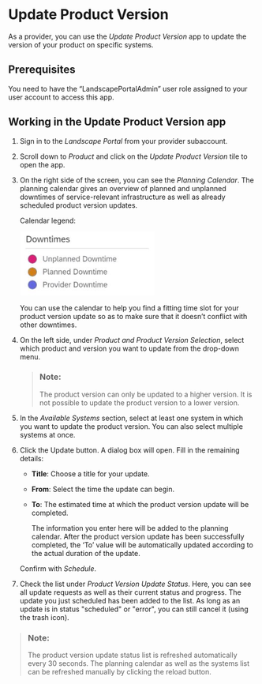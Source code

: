 <!-- loio32c4f7d3f0224fc2be3a1103297db59f -->

# Update Product Version

As a provider, you can use the *Update Product Version* app to update the version of your product on specific systems.



<a name="loio32c4f7d3f0224fc2be3a1103297db59f__section_umt_xqz_1tb"/>

## Prerequisites

You need to have the “LandscapePortalAdmin” user role assigned to your user account to access this app.



<a name="loio32c4f7d3f0224fc2be3a1103297db59f__section_vzk_yqz_1tb"/>

## Working in the Update Product Version app

1.  Sign in to the *Landscape Portal* from your provider subaccount.

2.  Scroll down to *Product* and click on the *Update Product Version* tile to open the app.

3.  On the right side of the screen, you can see the *Planning Calendar*. The planning calendar gives an overview of planned and unplanned downtimes of service-relevant infrastructure as well as already scheduled product version updates.

    Calendar legend:

    ![](images/Downtimes_b54de52.jpg)

    You can use the calendar to help you find a fitting time slot for your product version update so as to make sure that it doesn’t conflict with other downtimes.

4.  On the left side, under *Product and Product Version Selection*, select which product and version you want to update from the drop-down menu.

    > ### Note:  
    > The product version can only be updated to a higher version. It is not possible to update the product version to a lower version.

5.  In the *Available Systems* section, select at least one system in which you want to update the product version. You can also select multiple systems at once.

6.  Click the Update button. A dialog box will open. Fill in the remaining details:

    -   **Title**: Choose a title for your update.
    -   **From**: Select the time the update can begin.
    -   **To**: The estimated time at which the product version update will be completed.

        The information you enter here will be added to the planning calendar. After the product version update has been successfully completed, the ‘To’ value will be automatically updated according to the actual duration of the update.


    Confirm with *Schedule*.

7.  Check the list under *Product Version Update Status*. Here, you can see all update requests as well as their current status and progress. The update you just scheduled has been added to the list. As long as an update is in status "scheduled" or "error", you can still cancel it \(using the trash icon\).


> ### Note:  
> The product version update status list is refreshed automatically every 30 seconds. The planning calendar as well as the systems list can be refreshed manually by clicking the reload button.

